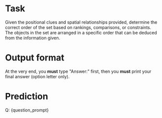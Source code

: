 # Task
Given the positional clues and spatial relationships provided, determine the correct order of the set based on rankings, comparisons, or constraints. The objects in the set are arranged in a specific order that can be deduced from the information given.

# Output format
At the very end, you **must** type "Answer:" first, then you **must** print your final answer (option letter only).

# Prediction
Q: {question_prompt}